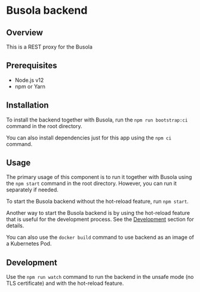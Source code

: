 # Busola backend

## Overview

This is a REST proxy for the Busola

## Prerequisites

- Node.js v12
- npm or Yarn

## Installation

To install the backend together with Busola, run the `npm run bootstrap:ci` command in the root directory.

You can also install dependencies just for this app using the `npm ci` command.

## Usage

The primary usage of this component is to run it together with Busola using the `npm start` command in the root directory. However, you can run it separately if needed.

To start the Busola backend without the hot-reload feature, run `npm start`.

Another way to start the Busola backend is by using the hot-reload feature that is useful for the development process. See the [Development](#development) section for details.

You can also use the `docker build` command to use backend as an image of a Kubernetes Pod.

## Development

Use the `npm run watch` command to run the backend in the unsafe mode (no TLS certificate) and with the hot-reload feature.
